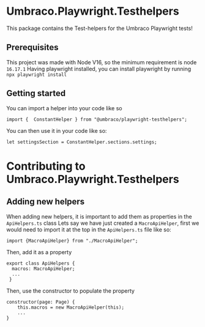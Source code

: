 # Umbraco.Playwright.Testhelpers
This package contains the Test-helpers for the Umbraco Playwright tests!

## Prerequisites
This project was made with Node V16, so the minimum requirement is node `16.17.1`
Having playwright installed, you can install playwright by running `npx playwright install`

## Getting started
You can import a helper into your code like so

```
import {  ConstantHelper } from "@umbraco/playwright-testhelpers";
```

You can then use it in your code like so:
```
let settingsSection = ConstantHelper.sections.settings;
```

# Contributing to Umbraco.Playwright.Testhelpers

## Adding new helpers
When adding new helpers, it is important to add them as properties in the `ApiHelpers.ts` class 
Lets say we have just created a `MacroApiHelper`, first we would need to import it at the top in the `ApiHelpers.ts` file like so:
```
import {MacroApiHelper} from "./MacroApiHelper";
```
Then, add it as a property
```
export class ApiHelpers {
  macros: MacroApiHelper;
  ...
 }
```

Then, use the constructor to populate the property

```
constructor(page: Page) {
    this.macros = new MacroApiHelper(this);
    ...
}
```
